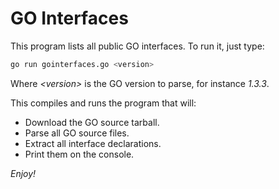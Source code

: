GO Interfaces
=============

This program lists all public GO interfaces. To run it, just type:

```sh
go run gointerfaces.go <version>
```

Where *&lt;version>* is the GO version to parse, for instance *1.3.3*.

This compiles and runs the program that will:

- Download the GO source tarball.
- Parse all GO source files.
- Extract all interface declarations.
- Print them on the console.

*Enjoy!*

